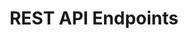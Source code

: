 ---
title: REST API Endpoints
review:
    comment: ''
    date: '2017-01-04'
    status: ok
labels:
    - lts2016-ok
    - rest-api
    - endpoint
toc: true
tree_item_index: 100

---